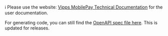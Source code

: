 ℹ️ Please use the website:
[Vipps MobilePay Technical Documentation](https://developer.vippsmobilepay.com/docs/APIs/qr-api/) for the user documentation.

For generating code, you can still find the [OpenAPI spec file here](./docs/swagger.yaml). This is updated for releases.

<!-- The source of truth for this repository is here: https://github.com/vippsas/vipps-developer-docs/tree/main/docs/APIs/qr-api -->